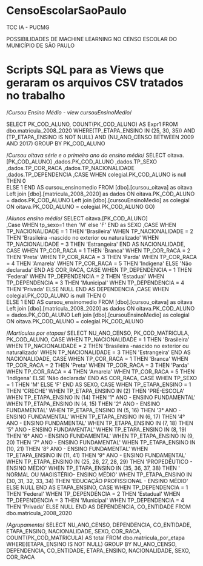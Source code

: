 # CensoEscolarSaoPaulo
TCC IA - PUCMG

POSSIBILIDADES DE MACHINE LEARNING NO CENSO ESCOLAR DO MUNICÍPIO DE SÃO PAULO

# Scripts SQL para as Views que geraram os arquivos CSV tratados no trabalho

/*Cursou Ensino Médio - view cursouEnsinoMedio*/

SELECT PK_COD_ALUNO, COUNT(PK_COD_ALUNO) AS Expr1
FROM dbo.matricula_2008_2020
WHERE(TP_ETAPA_ENSINO IN (25, 30, 35)) 
AND (TP_ETAPA_ENSINO IS NOT NULL) 
AND (NU_ANO_CENSO BETWEEN 2009 AND 2017)
GROUP BY PK_COD_ALUNO

/*Cursou oitava série e o primeiro ano do ensino médio*/
SELECT oitava.[PK_COD_ALUNO]
	,dados.PK_COD_ALUNO
	,dados.TP_SEXO
	,dados.TP_COR_RACA
	,dados.TP_NACIONALIDADE   
	,dados.TP_DEPENDENCIA
	,CASE
		WHEN colegial.PK_COD_ALUNO is null THEN 0    
		ELSE 1
	END AS cursou_ensinomedio
FROM [dbo].[cursou_oitava] as oitava
Left join [dbo].[matricula_2008_2020] as dados
ON oitava.PK_COD_ALUNO = dados.PK_COD_ALUNO
Left join [dbo].[cursouEnsinoMedio] as colegial
ON oitava.PK_COD_ALUNO = colegial.PK_COD_ALUNO
GO)

/*Alunos ensino médio*/
SELECT oitava.[PK_COD_ALUNO]		
,Case WHEN tp_sexo=1 then 'M'
	else 'F'
	END as SEXO
,CASE WHEN TP_NACIONALIDADE = 1 THEN 'Brasileira' WHEN TP_NACIONALIDADE = 2 THEN 'Brasileira -nascido no exterior ou naturalizado' WHEN TP_NACIONALIDADE = 3 THEN 'Estrangeira' END AS NACIONALIDADE, 
    CASE WHEN TP_COR_RACA = 1 THEN 'Branca' WHEN TP_COR_RACA = 2 THEN 'Preta' WHEN TP_COR_RACA = 3 THEN 'Parda' WHEN TP_COR_RACA = 4 THEN 'Amarela' WHEN TP_COR_RACA = 5 THEN 'Indígena' ELSE 'Não declarada'
    END AS COR_RACA,
    CASE WHEN TP_DEPENDENCIA = 1 THEN 'Federal' WHEN TP_DEPENDENCIA = 2 THEN 'Estadual' WHEN TP_DEPENDENCIA = 3 THEN 'Municipal' WHEN TP_DEPENDENCIA = 4 THEN 'Privada' ELSE NULL 
    END AS DEPENDENCIA
	  ,CASE
    WHEN colegial.PK_COD_ALUNO is null THEN 0    
    ELSE 1
END AS cursou_ensinomedio
  FROM [dbo].[cursou_oitava] as oitava
  Left join [dbo].[matricula_2008_2020] as dados
  ON oitava.PK_COD_ALUNO = dados.PK_COD_ALUNO
  Left join [dbo].[cursouEnsinoMedio] as colegial
  ON oitava.PK_COD_ALUNO = colegial.PK_COD_ALUNO

/*Marticulas por etapas*/
SELECT NU_ANO_CENSO, PK_COD_MATRICULA, PK_COD_ALUNO, 
    CASE 
	WHEN TP_NACIONALIDADE = 1 THEN 'Brasileira' 
	WHEN TP_NACIONALIDADE = 2 THEN 'Brasileira -nascido no exterior ou naturalizado' 
	WHEN TP_NACIONALIDADE = 3 THEN 'Estrangeira' 
	END AS NACIONALIDADE, 
CASE WHEN TP_COR_RACA = 1 THEN 'Branca' 
	WHEN TP_COR_RACA = 2 THEN 'Preta' 
	WHEN TP_COR_RACA = 3 THEN 'Parda' 
	WHEN TP_COR_RACA = 4 THEN 'Amarela' 
	WHEN TP_COR_RACA = 5 THEN 'Indígena' 
	ELSE 'Não declarada'
	END AS COR_RACA,
	CASE WHEN TP_SEXO = 1 THEN 'M' 
	ELSE 'F' END AS SEXO, 
	CASE 
	WHEN TP_ETAPA_ENSINO = 1 THEN 'CRECHE' 
	WHEN TP_ETAPA_ENSINO IN (2) THEN 'PRÉ-ESCOLA' 
	WHEN TP_ETAPA_ENSINO IN (14) THEN '1° ANO - ENSINO FUNDAMENTAL' 
	WHEN TP_ETAPA_ENSINO IN (4, 15) THEN '2° ANO - ENSINO FUNDAMENTAL' 
	WHEN TP_ETAPA_ENSINO IN (5, 16)	THEN '3° ANO - ENSINO FUNDAMENTAL' 
	WHEN TP_ETAPA_ENSINO IN (6, 17) THEN '4° ANO - ENSINO FUNDAMENTAL' 
	WHEN TP_ETAPA_ENSINO IN (7, 18) THEN '5° ANO - ENSINO FUNDAMENTAL' 
	WHEN TP_ETAPA_ENSINO IN (8, 19) THEN '6° ANO - ENSINO FUNDAMENTAL' 
	WHEN TP_ETAPA_ENSINO IN (9, 20) THEN '7° ANO - ENSINO FUNDAMENTAL' 
	WHEN TP_ETAPA_ENSINO IN (10, 21) THEN '8° ANO - ENSINO FUNDAMENTAL' 
	WHEN TP_ETAPA_ENSINO IN (11, 41) 
	THEN '9° ANO - ENSINO FUNDAMENTAL' WHEN TP_ETAPA_ENSINO IN (25, 26, 27, 28, 29) THEN 'PROPEDÊUTICO - ENSINO MÉDIO' WHEN TP_ETAPA_ENSINO IN (35, 36, 37, 38) 
	THEN ' NORMAL OU MAGISTÉRIO- ENSINO MÉDIO' WHEN TP_ETAPA_ENSINO IN (30, 31, 32, 33, 34) THEN 'EDUCAÇÃO PROFISSIONAL - ENSINO MÉDIO' 
	ELSE NULL END AS ETAPA_ENSINO, 
	CASE WHEN TP_DEPENDENCIA = 1 THEN 'Federal' 
	WHEN TP_DEPENDENCIA = 2 THEN 'Estadual' 
	WHEN TP_DEPENDENCIA = 3 THEN 'Municipal' 
	WHEN TP_DEPENDENCIA = 4 THEN 'Privada' 
	ELSE NULL 
	END AS DEPENDENCIA,
	CO_ENTIDADE
FROM dbo.matricula_2008_2020

/*Agrupamento*/
SELECT NU_ANO_CENSO, DEPENDENCIA, CO_ENTIDADE, ETAPA_ENSINO, NACIONALIDADE, SEXO, COR_RACA, COUNT(PK_COD_MATRICULA) AS total
FROM dbo.matricula_por_etapa
WHERE(ETAPA_ENSINO IS NOT NULL)
GROUP BY NU_ANO_CENSO, DEPENDENCIA, CO_ENTIDADE, ETAPA_ENSINO, NACIONALIDADE, SEXO, COR_RACA
